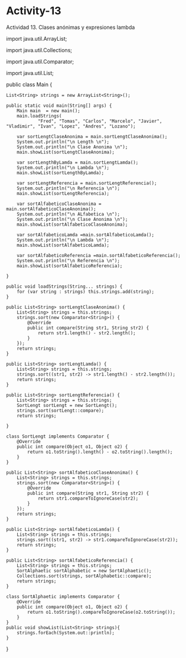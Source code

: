 # Activity-13
Actividad 13. Clases anónimas y expresiones lambda




import java.util.ArrayList;

import java.util.Collections;

import java.util.Comparator;

import java.util.List;


public class Main {

    List<String> strings = new ArrayList<String>();

    public static void main(String[] args) {
        Main main  = new main();
        main.loadStrings(
                "Fred", "Tomas", "Carlos", "Marcelo", "Javier", "Vladimir", "Ivan", "Lopez", "Andres", "Lozano");

        var sortLengtClaseAnonima = main.sortLengtClaseAnonima();
        System.out.println("\n Length \n");
        System.out.println("\n Clase Anonima \n");
        main.showList(sortLengtClaseAnonima);

        var sortLengthByLamda = main.sortLengtLamda();
        System.out.println("\n Lambda \n");
        main.showList(sortLengthByLamda);

        var sortLengtReferencia = main.sortLengtReferencia();
        System.out.println("\n Referencia \n");
        main.showList(sortLengtReferencia);

        var sortAlfabeticoClaseAnonima = main.sortAlfabeticoClaseAnonima();
        System.out.println("\n ALfabetica \n");
        System.out.println("\n Clase Anonima \n");
        main.showList(sortAlfabeticoClaseAnonima);

        var sortAlfabeticoLamda =main.sortAlfabeticoLamda();
        System.out.println("\n Lambda \n");
        main.showList(sortAlfabeticoLamda);

        var sortAlfabeticoReferencia =main.sortAlfabeticoReferencia();
        System.out.println("\n Referencia \n");
        main.showList(sortAlfabeticoReferencia);

    }

    public void loadStrings(String... strings) {
        for (var string : strings) this.strings.add(string);
    }

    public List<String> sortLengtClaseAnonima() {
        List<String> strings = this.strings;
        strings.sort(new Comparator<String>() {
            @Override
            public int compare(String str1, String str2) {
                return str1.length() - str2.length();
            }
        });
        return strings;
    }

    public List<String> sortLengtLamda() {
        List<String> strings = this.strings;
        strings.sort((str1, str2) -> str1.length() - str2.length());
        return strings;
    }

    public List<String> sortLengtReferencia() {
        List<String> strings = this.strings;
        SortLengt sortLengt = new SortLengt();
        strings.sort(sortLengt::compare);
        return strings;

    }

    class SortLengt implements Comparator {
        @Override
        public int compare(Object o1, Object o2) {
            return o1.toString().length() - o2.toString().length();
        }
    }

    public List<String> sortAlfabeticoClaseAnonima() {
        List<String> strings = this.strings;
        strings.sort(new Comparator<String>() {
            @Override
            public int compare(String str1, String str2) {
                return str1.compareToIgnoreCase(str2);
            }
        });
        return strings;
    }

    public List<String> sortAlfabeticoLamda() {
        List<String> strings = this.strings;
        strings.sort((str1, str2) -> str1.compareToIgnoreCase(str2));
        return strings;
    }

    public List<String> sortAlfabeticoReferencia() {
        List<String> strings = this.strings;
        SortAlphaetic sortAlphabetic = new SortAlphaetic();
        Collections.sort(strings, sortAlphabetic::compare);
        return strings;
    }

    class SortAlphaetic implements Comparator {
        @Override
        public int compare(Object o1, Object o2) {
            return o1.toString().compareToIgnoreCase(o2.toString());
        }
    }
    public void showList(List<String> strings){
        strings.forEach(System.out::println);
    }

}
